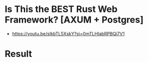 # Is This the BEST Rust Web Framework? [AXUM + Postgres]
- https://youtu.be/sIkbTL5XskY?si=0mTLHIabRPBQi7V1

# Result

```bash

```
